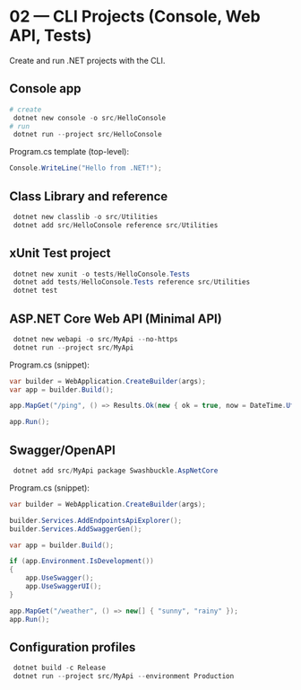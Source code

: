 # 02 — CLI Projects (Console, Web API, Tests)

Create and run .NET projects with the CLI.

## Console app
```powershell
# create
 dotnet new console -o src/HelloConsole
# run
 dotnet run --project src/HelloConsole
```

Program.cs template (top-level):
```csharp
Console.WriteLine("Hello from .NET!");
```

## Class Library and reference
```powershell
 dotnet new classlib -o src/Utilities
 dotnet add src/HelloConsole reference src/Utilities
```

## xUnit Test project
```powershell
 dotnet new xunit -o tests/HelloConsole.Tests
 dotnet add tests/HelloConsole.Tests reference src/Utilities
 dotnet test
```

## ASP.NET Core Web API (Minimal API)
```powershell
 dotnet new webapi -o src/MyApi --no-https
 dotnet run --project src/MyApi
```

Program.cs (snippet):
```csharp
var builder = WebApplication.CreateBuilder(args);
var app = builder.Build();

app.MapGet("/ping", () => Results.Ok(new { ok = true, now = DateTime.UtcNow }));

app.Run();
```

## Swagger/OpenAPI
```powershell
 dotnet add src/MyApi package Swashbuckle.AspNetCore
```

Program.cs (snippet):
```csharp
var builder = WebApplication.CreateBuilder(args);

builder.Services.AddEndpointsApiExplorer();
builder.Services.AddSwaggerGen();

var app = builder.Build();

if (app.Environment.IsDevelopment())
{
    app.UseSwagger();
    app.UseSwaggerUI();
}

app.MapGet("/weather", () => new[] { "sunny", "rainy" });
app.Run();
```

## Configuration profiles
```powershell
 dotnet build -c Release
 dotnet run --project src/MyApi --environment Production
```
